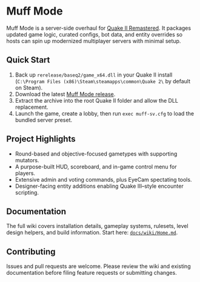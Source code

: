 # Muff Mode

Muff Mode is a server-side overhaul for [Quake II Remastered](https://github.com/id-Software/quake2-rerelease-dll). It packages updated game logic, curated configs, bot data, and entity overrides so hosts can spin up modernized multiplayer servers with minimal setup.

## Quick Start
1. Back up `rerelease/baseq2/game_x64.dll` in your Quake II install (`C:\Program Files (x86)\Steam\steamapps\common\Quake 2\` by default on Steam).
2. Download the latest [Muff Mode release](https://github.com/themuffinator/muffmode/releases/latest).
3. Extract the archive into the root Quake II folder and allow the DLL replacement.
4. Launch the game, create a lobby, then run `exec muff-sv.cfg` to load the bundled server preset.

## Project Highlights
- Round-based and objective-focused gametypes with supporting mutators.
- A purpose-built HUD, scoreboard, and in-game control menu for players.
- Extensive admin and voting commands, plus EyeCam spectating tools.
- Designer-facing entity additions enabling Quake III–style encounter scripting.

## Documentation
The full wiki covers installation details, gameplay systems, rulesets, level design helpers, and build information. Start here: [`docs/wiki/Home.md`](docs/wiki/Home.md).

## Contributing
Issues and pull requests are welcome. Please review the wiki and existing documentation before filing feature requests or submitting changes.
